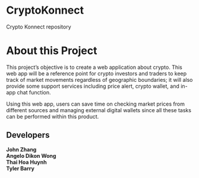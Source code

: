 # CryptoKonnect
Crypto Konnect repository

# About this Project
This project’s objective is to create a web application about crypto. This web app will be a reference point for crypto investors and traders to keep track of market movements regardless of geographic boundaries; it will also provide some support services including price alert, crypto wallet, and in-app chat function. 

Using this web app, users can save time on checking market prices from different sources and managing external digital wallets since all these tasks can be performed within this product.

## Developers
 **John Zhang**  
 **Angelo Dikon Wong**  
 **Thai Hoa Huynh**            
 **Tyler Barry**       

 
 
